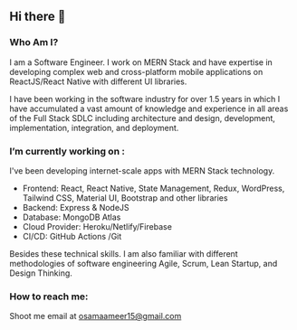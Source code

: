 ## Hi there 👋

<!--
**osama-ameer/osama-ameer** is a ✨ _special_ ✨ repository because its `README.md` (this file) appears on your GitHub profile.

Here are some ideas to get you started:

- 🔭 I’m currently working on ...
- 🌱 I’m currently learning ...
- 👯 I’m looking to collaborate on ...
- 🤔 I’m looking for help with ...
- 💬 Ask me about ...
- 😄 Pronouns: ...
- ⚡ Fun fact: ...
-->

### Who Am I?
I am a Software Engineer. I work on MERN Stack and have expertise in developing complex web and cross-platform mobile applications on ReactJS/React Native with different UI libraries. 

I have been working in the software industry for over 1.5 years in which I have accumulated a vast amount of knowledge and experience in all areas of the Full Stack SDLC including architecture and design, development, implementation, integration, and deployment. 

### I’m currently working on :
I've been developing internet-scale apps with MERN Stack technology.

- Frontend: React, React Native, State Management, Redux, WordPress, Tailwind CSS, Material UI, Bootstrap and other libraries
- Backend: Express & NodeJS 
- Database: MongoDB Atlas
- Cloud Provider: Heroku/Netlify/Firebase
- CI/CD: GitHub Actions /Git

Besides these technical skills. I am also familiar with different methodologies of software engineering Agile, Scrum, Lean Startup, and Design Thinking.

### How to reach me: 
Shoot me email at osamaameer15@gmail.com
